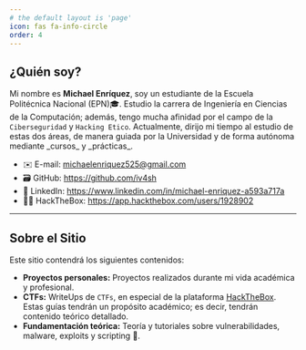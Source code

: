 ```yaml
---
# the default layout is 'page'
icon: fas fa-info-circle
order: 4
---
```



## **¿Quién soy?**
Mi nombre es **Michael Enríquez**, soy un estudiante de la Escuela Politécnica Nacional (EPN)🎓. Estudio la carrera de Ingeniería en Ciencias de la Computación; además, tengo mucha afinidad por el campo de la `Ciberseguridad` y `Hacking Etico`. Actualmente, dirijo mi tiempo al estudio de estas dos áreas, de manera guiada por la Universidad y de forma autónoma mediante \_cursos\_ y \_prácticas\_.

* ✉️ E-mail: michaelenriquez525@gmail.com
* 🗃️ GitHub: https://github.com/iv4sh
* 👔 LinkedIn: https://www.linkedin.com/in/michael-enriquez-a593a717a
* 👨‍💻 HackTheBox: https://app.hackthebox.com/users/1928902

---

## **Sobre el Sitio**
Este sitio contendrá los siguientes contenidos:
* **Proyectos personales:** Proyectos realizados durante mi vida académica y profesional.
* **CTFs:** WriteUps de `CTFs`, en especial de la plataforma [HackTheBox](https://www.hackthebox.com). Estas guías tendrán un propósito académico; es decir, tendrán contenido teórico detallado.
* **Fundamentación teórica:** Teoría y tutoriales sobre vulnerabilidades, malware, exploits y scripting 🐛.